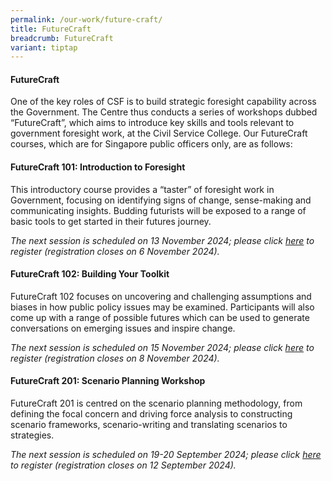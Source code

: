 ```yaml
---
permalink: /our-work/future-craft/
title: FutureCraft
breadcrumb: FutureCraft
variant: tiptap
---
```

<h4><strong>FutureCraft</strong></h4>
<p>One of the key roles of CSF is to build strategic foresight capability
across the Government. The Centre thus conducts a series of workshops dubbed
“FutureCraft”, which aims to introduce key skills and tools relevant to
government foresight work, at the Civil Service College. Our FutureCraft
courses, which are for Singapore public officers only, are as follows:</p>
<h4><strong>FutureCraft 101: Introduction to Foresight</strong></h4>
<p>This introductory course provides a “taster” of foresight work in Government,
focusing on identifying signs of change, sense-making and communicating
insights. Budding futurists will be exposed to a range of basic tools to
get started in their futures journey.</p>
<p><em>The next session is scheduled on 13 November 2024; please click <a href="https://register.csc.gov.sg/registration?courseId=300186&amp;classNum=8" rel="noopener noreferrer nofollow" target="_blank">here</a> to register (registration closes on 6 November 2024).</em>
</p>
<h4><strong>FutureCraft 102: Building Your Toolkit</strong></h4>
<p>FutureCraft 102 focuses on uncovering and challenging assumptions and
biases in how public policy issues may be examined. Participants will also
come up with a range of possible futures which can be used to generate
conversations on emerging issues and inspire change.</p>
<p><em>The next session is scheduled on 15 November 2024; please click <a href="https://register.csc.gov.sg/registration?courseId=300187&amp;classNum=8" rel="noopener noreferrer nofollow" target="_blank">here</a> to register (registration closes on 8 November 2024).</em>
</p>
<h4><strong>FutureCraft 201: Scenario Planning Workshop</strong></h4>
<p>FutureCraft 201 is centred on the scenario planning methodology, from
defining the focal concern and driving force analysis to constructing scenario
frameworks, scenario-writing and translating scenarios to strategies.</p>
<p><em>The next session is scheduled on 19-20 September 2024; please click <a href="https://register.csc.gov.sg/registration?courseId=304756&amp;classNum=4" rel="noopener noreferrer nofollow" target="_blank">here</a> to register (registration closes on 12 September 2024).</em>
</p>